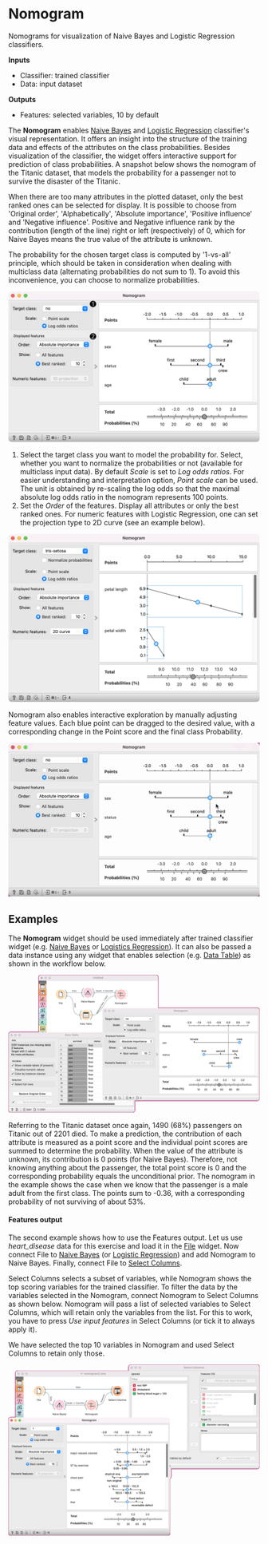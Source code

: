 Nomogram
========

Nomograms for visualization of Naive Bayes and Logistic Regression classifiers.

**Inputs**

- Classifier: trained classifier
- Data: input dataset

**Outputs**

- Features: selected variables, 10 by default

The **Nomogram** enables [Naive Bayes](../model/naivebayes.md) and [Logistic Regression](../model/logisticregression.md) classifier's visual representation. It offers an insight into the structure of the training data and effects of the attributes on the class probabilities. Besides visualization of the classifier, the widget offers interactive support for prediction of class probabilities. A snapshot below shows the nomogram of the Titanic dataset, that models the probability for a passenger not to survive the disaster of the Titanic.

When there are too many attributes in the plotted dataset, only the best ranked ones can be selected for display. It is possible to choose from 'Original order', 'Alphabetically', 'Absolute importance', 'Positive influence' and 'Negative influence'. Positive and Negative influence rank by the contribution (length of the line) right or left (respectively) of 0, which for Naive Bayes means the true value of the attribute is unknown.

The probability for the chosen target class is computed by '1-vs-all' principle, which should be taken in consideration when dealing with multiclass data (alternating probabilities do not sum to 1). To avoid this inconvenience, you can choose to normalize probabilities.

![](images/Nomogram-stamped.png)

1. Select the target class you want to model the probability for. Select, whether you want to normalize the probabilities or not (available for multiclass input data). By default *Scale* is set to *Log odds ratios*. For easier understanding and interpretation option, *Point scale* can be used. The unit is obtained by re-scaling the log odds so that the maximal absolute log odds ratio in the nomogram represents 100 points.
2. Set the *Order* of the features. Display all attributes or only the best ranked ones. For numeric features with Logistic Regression, one can set the projection type to 2D curve (see an example below).

![logreg](images/Nomogram-LR.png)

Nomogram also enables interactive exploration by manually adjusting feature values. Each blue point can be dragged to the desired value, with a corresponding change in the Point score and the final class Probability.

![](images/Nomogram-points.png)

Examples
--------

The **Nomogram** widget should be used immediately after trained classifier widget (e.g. [Naive Bayes](../model/naivebayes.md) or [Logistics Regression](../model/logisticregression.md)). It can also be passed a data instance using any widget that enables selection (e.g. [Data Table](../data/datatable.md)) as shown in the workflow below.

![](images/Nomogram-Example1.png)

Referring to the Titanic dataset once again, 1490 (68%) passengers on Titanic out of 2201 died. To make a prediction, the contribution of each attribute is measured as a point score and the individual point scores are summed to determine the probability. When the value of the attribute is unknown, its contribution is 0 points (for Naive Bayes). Therefore, not knowing anything about the passenger, the total point score is 0 and the corresponding probability equals the unconditional prior. The nomogram in the example shows the case when we know that the passenger is a male adult from the first class. The points sum to -0.36, with a corresponding probability of not surviving of about 53%.

#### Features output

The second example shows how to use the Features output. Let us use *heart_disease* data for this exercise and load it in the [File](../data/file.md) widget. Now connect File to [Naive Bayes](../model/naivebayes.md) (or [Logistic Regression](../model/logisticregression.md)) and add Nomogram to Naive Bayes. Finally, connect File to [Select Columns](../data/selectcolumns.md).

Select Columns selects a subset of variables, while Nomogram shows the top scoring variables for the trained classifier. To filter the data by the variables selected in the Nomogram, connect Nomogram to Select Columns as shown below. Nomogram will pass a list of selected variables to Select Columns, which will retain only the variables from the list. For this to work, you have to press *Use input features* in Select Columns (or tick it to always apply it).

We have selected the top 10 variables in Nomogram and used Select Columns to retain only those.

![](images/Nomogram-Example2.png)
